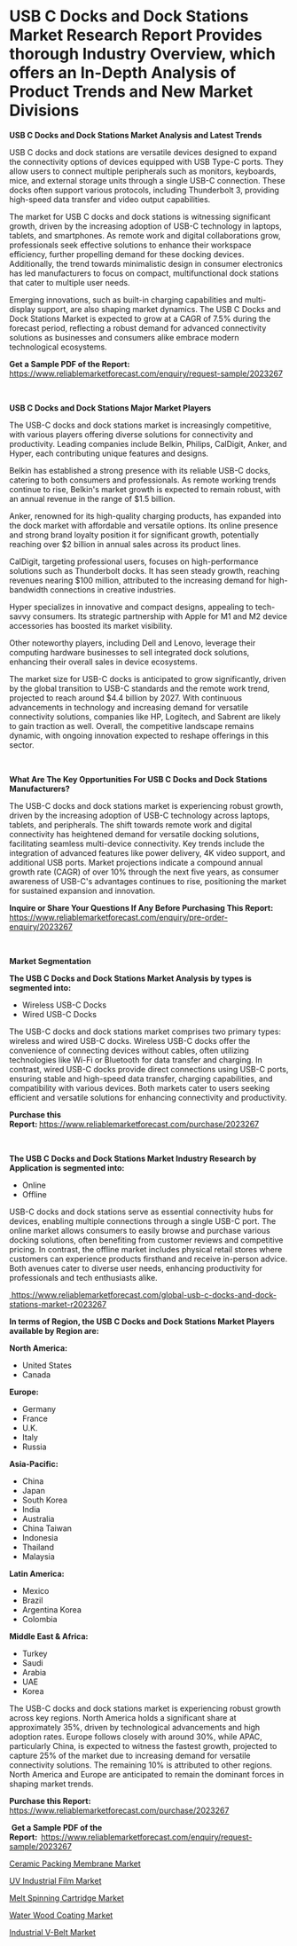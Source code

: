 <p><h1>USB C Docks and Dock Stations Market Research Report Provides thorough Industry Overview, which offers an In-Depth Analysis of Product Trends and New Market Divisions</h1></p><p><strong>USB C Docks and Dock Stations Market Analysis and Latest Trends</strong></p>
<p><p>USB C docks and dock stations are versatile devices designed to expand the connectivity options of devices equipped with USB Type-C ports. They allow users to connect multiple peripherals such as monitors, keyboards, mice, and external storage units through a single USB-C connection. These docks often support various protocols, including Thunderbolt 3, providing high-speed data transfer and video output capabilities.</p><p>The market for USB C docks and dock stations is witnessing significant growth, driven by the increasing adoption of USB-C technology in laptops, tablets, and smartphones. As remote work and digital collaborations grow, professionals seek effective solutions to enhance their workspace efficiency, further propelling demand for these docking devices. Additionally, the trend towards minimalistic design in consumer electronics has led manufacturers to focus on compact, multifunctional dock stations that cater to multiple user needs.</p><p>Emerging innovations, such as built-in charging capabilities and multi-display support, are also shaping market dynamics. The USB C Docks and Dock Stations Market is expected to grow at a CAGR of 7.5% during the forecast period, reflecting a robust demand for advanced connectivity solutions as businesses and consumers alike embrace modern technological ecosystems.</p></p>
<p><strong>Get a Sample PDF of the Report:&nbsp;</strong> <a href="https://www.reliablemarketforecast.com/enquiry/request-sample/2023267?utm_campaign=1778&utm_medium=2&utm_source=Github&utm_content=ia&utm_term=30102024&utm_id=usb-c-docks-and-dock-stations">https://www.reliablemarketforecast.com/enquiry/request-sample/2023267</a></p>
<p>&nbsp;</p>
<p><strong>USB C Docks and Dock Stations Major Market Players</strong></p>
<p><p>The USB-C docks and dock stations market is increasingly competitive, with various players offering diverse solutions for connectivity and productivity. Leading companies include Belkin, Philips, CalDigit, Anker, and Hyper, each contributing unique features and designs.</p><p>Belkin has established a strong presence with its reliable USB-C docks, catering to both consumers and professionals. As remote working trends continue to rise, Belkin's market growth is expected to remain robust, with an annual revenue in the range of $1.5 billion.</p><p>Anker, renowned for its high-quality charging products, has expanded into the dock market with affordable and versatile options. Its online presence and strong brand loyalty position it for significant growth, potentially reaching over $2 billion in annual sales across its product lines.</p><p>CalDigit, targeting professional users, focuses on high-performance solutions such as Thunderbolt docks. It has seen steady growth, reaching revenues nearing $100 million, attributed to the increasing demand for high-bandwidth connections in creative industries.</p><p>Hyper specializes in innovative and compact designs, appealing to tech-savvy consumers. Its strategic partnership with Apple for M1 and M2 device accessories has boosted its market visibility.</p><p>Other noteworthy players, including Dell and Lenovo, leverage their computing hardware businesses to sell integrated dock solutions, enhancing their overall sales in device ecosystems.</p><p>The market size for USB-C docks is anticipated to grow significantly, driven by the global transition to USB-C standards and the remote work trend, projected to reach around $4.4 billion by 2027. With continuous advancements in technology and increasing demand for versatile connectivity solutions, companies like HP, Logitech, and Sabrent are likely to gain traction as well. Overall, the competitive landscape remains dynamic, with ongoing innovation expected to reshape offerings in this sector.</p></p>
<p>&nbsp;</p>
<p><strong>What Are The Key Opportunities For USB C Docks and Dock Stations Manufacturers?</strong></p>
<p><p>The USB-C docks and dock stations market is experiencing robust growth, driven by the increasing adoption of USB-C technology across laptops, tablets, and peripherals. The shift towards remote work and digital connectivity has heightened demand for versatile docking solutions, facilitating seamless multi-device connectivity. Key trends include the integration of advanced features like power delivery, 4K video support, and additional USB ports. Market projections indicate a compound annual growth rate (CAGR) of over 10% through the next five years, as consumer awareness of USB-C's advantages continues to rise, positioning the market for sustained expansion and innovation.</p></p>
<p><strong>Inquire or Share Your Questions If Any Before Purchasing This Report:</strong> <a href="https://www.reliablemarketforecast.com/enquiry/pre-order-enquiry/2023267?utm_campaign=1778&utm_medium=2&utm_source=Github&utm_content=ia&utm_term=30102024&utm_id=usb-c-docks-and-dock-stations">https://www.reliablemarketforecast.com/enquiry/pre-order-enquiry/2023267</a></p>
<p>&nbsp;</p>
<p><strong>Market Segmentation</strong></p>
<p><strong>The USB C Docks and Dock Stations Market Analysis by types is segmented into:</strong></p>
<p><ul><li>Wireless USB-C Docks</li><li>Wired USB-C Docks</li></ul></p>
<p><p>The USB-C docks and dock stations market comprises two primary types: wireless and wired USB-C docks. Wireless USB-C docks offer the convenience of connecting devices without cables, often utilizing technologies like Wi-Fi or Bluetooth for data transfer and charging. In contrast, wired USB-C docks provide direct connections using USB-C ports, ensuring stable and high-speed data transfer, charging capabilities, and compatibility with various devices. Both markets cater to users seeking efficient and versatile solutions for enhancing connectivity and productivity.</p></p>
<p><strong>Purchase this Report:&nbsp;</strong><a href="https://www.reliablemarketforecast.com/purchase/2023267?utm_campaign=1778&utm_medium=2&utm_source=Github&utm_content=ia&utm_term=30102024&utm_id=usb-c-docks-and-dock-stations">https://www.reliablemarketforecast.com/purchase/2023267</a></p>
<p>&nbsp;</p>
<p><strong>The USB C Docks and Dock Stations Market Industry Research by Application is segmented into:</strong></p>
<p><ul><li>Online</li><li>Offline</li></ul></p>
<p><p>USB-C docks and dock stations serve as essential connectivity hubs for devices, enabling multiple connections through a single USB-C port. The online market allows consumers to easily browse and purchase various docking solutions, often benefiting from customer reviews and competitive pricing. In contrast, the offline market includes physical retail stores where customers can experience products firsthand and receive in-person advice. Both avenues cater to diverse user needs, enhancing productivity for professionals and tech enthusiasts alike.</p></p>
<p><a href="https://www.reliablemarketforecast.com/global-usb-c-docks-and-dock-stations-market-r2023267?utm_campaign=1778&utm_medium=2&utm_source=Github&utm_content=ia&utm_term=30102024&utm_id=usb-c-docks-and-dock-stations">&nbsp;https://www.reliablemarketforecast.com/global-usb-c-docks-and-dock-stations-market-r2023267</a></p>
<p><strong>In terms of Region, the USB C Docks and Dock Stations Market Players available by Region are:</strong></p>
<p>
    <p> <strong> North America: </strong>
        <ul>
            <li>United States</li>
            <li>Canada</li>
        </ul>
        </p> 
    <p> <strong> Europe: </strong>
        <ul>
            <li>Germany</li>
            <li>France</li>
            <li>U.K.</li>
            <li>Italy</li>
            <li>Russia</li>
        </ul>
        </p> 
    <p> <strong> Asia-Pacific: </strong>
        <ul>
            <li>China</li>
            <li>Japan</li>
            <li>South Korea</li>
            <li>India</li>
            <li>Australia</li>
            <li>China Taiwan</li>
            <li>Indonesia</li>
            <li>Thailand</li>
            <li>Malaysia</li>
        </ul>
        </p> 
    <p> <strong> Latin America: </strong>
        <ul>
            <li>Mexico</li>
            <li>Brazil</li>
            <li>Argentina Korea</li>
            <li>Colombia</li>
        </ul>
        </p> 
    <p> <strong> Middle East & Africa: </strong>
        <ul>
            <li>Turkey</li>
            <li>Saudi</li>
            <li>Arabia</li>
            <li>UAE</li>
            <li>Korea</li>
        </ul>
    </p>
    </p>
<p><p>The USB-C docks and dock stations market is experiencing robust growth across key regions. North America holds a significant share at approximately 35%, driven by technological advancements and high adoption rates. Europe follows closely with around 30%, while APAC, particularly China, is expected to witness the fastest growth, projected to capture 25% of the market due to increasing demand for versatile connectivity solutions. The remaining 10% is attributed to other regions. North America and Europe are anticipated to remain the dominant forces in shaping market trends.</p></p>
<p><strong>Purchase this Report: </strong><a href="https://www.reliablemarketforecast.com/purchase/2023267?utm_campaign=1778&utm_medium=2&utm_source=Github&utm_content=ia&utm_term=30102024&utm_id=usb-c-docks-and-dock-stations">https://www.reliablemarketforecast.com/purchase/2023267</a></p>
<p>&nbsp;<strong>Get a Sample PDF of the Report:&nbsp;&nbsp;</strong><a href="https://www.reliablemarketforecast.com/enquiry/request-sample/2023267?utm_campaign=1778&utm_medium=2&utm_source=Github&utm_content=ia&utm_term=30102024&utm_id=usb-c-docks-and-dock-stations">https://www.reliablemarketforecast.com/enquiry/request-sample/2023267</a></p>
<p><strong></strong></p>
<p><p><a href="https://www.linkedin.com/pulse/ceramic-packing-membrane-market-outlook-current-assessment-future-0utcc?utm_campaign=1778&utm_medium=2&utm_source=Github&utm_content=ia&utm_term=30102024&utm_id=usb-c-docks-and-dock-stations">Ceramic Packing Membrane Market</a></p><p><a href="https://www.linkedin.com/pulse/uv-industrial-film-market-global-trends-forecast-2024-2031-jgfaf?utm_campaign=1778&utm_medium=2&utm_source=Github&utm_content=ia&utm_term=30102024&utm_id=usb-c-docks-and-dock-stations">UV Industrial Film Market</a></p><p><a href="https://www.linkedin.com/pulse/melt-spinning-cartridge-market-evolution-regional-adaptations-jjigf?utm_campaign=1778&utm_medium=2&utm_source=Github&utm_content=ia&utm_term=30102024&utm_id=usb-c-docks-and-dock-stations">Melt Spinning Cartridge Market</a></p><p><a href="https://www.linkedin.com/pulse/water-wood-coating-market-forecasts-trends-impact-analysis-2024-fjkaf?utm_campaign=1778&utm_medium=2&utm_source=Github&utm_content=ia&utm_term=30102024&utm_id=usb-c-docks-and-dock-stations">Water Wood Coating Market</a></p><p><a href="https://www.linkedin.com/pulse/industrial-v-belt-market-forecasts-trends-impact-analysis-2024-jpj0c?utm_campaign=1778&utm_medium=2&utm_source=Github&utm_content=ia&utm_term=30102024&utm_id=usb-c-docks-and-dock-stations">Industrial V-Belt Market</a></p></p>